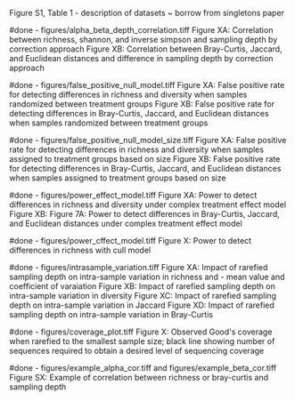 Figure S1, Table 1 - description of datasets ~ borrow from singletons paper

#done - figures/alpha_beta_depth_correlation.tiff
Figure XA: Correlation between richness, shannon, and inverse simpson and sampling depth by correction approach
Figure XB: Correlation between Bray-Curtis, Jaccard, and Euclidean distances and difference in sampling depth by correction approach

#done - figures/false_positive_null_model.tiff
Figure XA: False positive rate for detecting differences in richness and diversity when samples randomized between treatment groups
Figure XB: False positive rate for detecting differences in Bray-Curtis, Jaccard, and Euclidean distances when samples randomized between treatment groups

#done - figures/false_positive_null_model_size.tiff
Figure XA: False positive rate for detecting differences in richness and diversity when samples assigned to treatment groups based on size
Figure XB: False positive rate for detecting differences in Bray-Curtis, Jaccard, and Euclidean distances  when samples assigned to treatment groups based on size

#done - figures/power_effect_model.tiff
Figure XA: Power to detect differences in richness and diversity under complex treatment effect model
Figure XB: Figure 7A: Power to detect differences in Bray-Curtis, Jaccard, and Euclidean distances under complex treatment effect model

#done - figures/power_cffect_model.tiff
Figure X: Power to detect differences in richness with cull model

#done - figures/intrasample_variation.tiff
Figure XA: Impact of rarefied sampling depth on intra-sample variation in richness and - mean value and coefficient of varaiation
Figure XB: Impact of rarefied sampling depth on intra-sample variation in diversity
Figure XC: Impact of rarefied sampling depth on intra-sample variation in Jaccard
Figure XD: Impact of rarefied sampling depth on intra-sample variation in Bray-Curtis

#done - figures/coverage_plot.tiff
Figure X: Observed Good's coverage when rarefied to the smallest sample size; black line showing number of sequences required to obtain a desired level of sequencing coverage

#done - figures/example_alpha_cor.tiff and figures/example_beta_cor.tiff
Figure SX: Example of correlation between richness or bray-curtis and sampling depth
